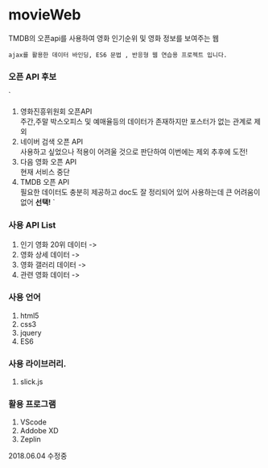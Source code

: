 # movieWeb
TMDB의 오픈api를 사용하여 영화 인기순위 및 영화 정보를 보여주는 웹

`ajax를 활용한 데이터 바인딩, ES6 문법 , 반응형 웹 연습용 프로젝트 입니다.`

### 오픈 API 후보
`
1. 영화진흥위원회 오픈API<br/>
    주간,주말 박스오피스 및 예매율등의 데이터가 존재하지만 포스터가 없는 관계로 제외
2. 네이버 검색 오픈 API<br/>
    사용하고 싶었으나 적용이 어려울 것으로 판단하여 이번에는 제외 추후에 도전!
3. 다음 영화 오픈 API<br/>
    현재 서비스 중단
4. TMDB 오픈 API<br/>
    필요한 데이터도 충분히 제공하고 doc도 잘 정리되어 있어 사용하는데 큰 어려움이 없어 <b>선택!</b>
`

### 사용 API List
1. 인기 영화 20위 데이터 ->
2. 영화 상세 데이터 ->
3. 영화 갤러리 데이터 ->
4. 관련 영화 데이터 ->

### 사용 언어
1. html5
2. css3
3. jquery
4. ES6

### 사용 라이브러리.
1. slick.js

### 활용 프로그램
1. VScode
2. Addobe XD
3. Zeplin

2018.06.04 수정중
